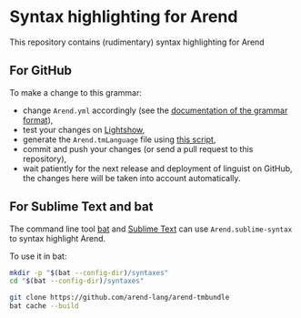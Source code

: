 # Syntax highlighting for Arend

This repository contains (rudimentary) syntax highlighting for Arend

## For GitHub

To make a change to this grammar:
- change `Arend.yml` accordingly (see the [documentation of the grammar format](https://macromates.com/manual/en/language_grammars)),
- test your changes on [Lightshow](https://github-lightshow.herokuapp.com),
- generate the `Arend.tmLanguage` file using [this script](https://github.com/asciidoctor/sublimetext-asciidoc/blob/master/script/yaml-to-plist),
- commit and push your changes (or send a pull request to this repository),
- wait patiently for the next release and deployment of linguist on GitHub, the changes here will be taken into account automatically.

## For Sublime Text and bat

The command line tool [bat](https://github.com/sharkdp/bat) and [Sublime Text](https://www.sublimetext.com)
can use `Arend.sublime-syntax` to syntax highlight Arend.

To use it in bat:

```bash
mkdir -p "$(bat --config-dir)/syntaxes"
cd "$(bat --config-dir)/syntaxes"

git clone https://github.com/arend-lang/arend-tmbundle
bat cache --build
```
